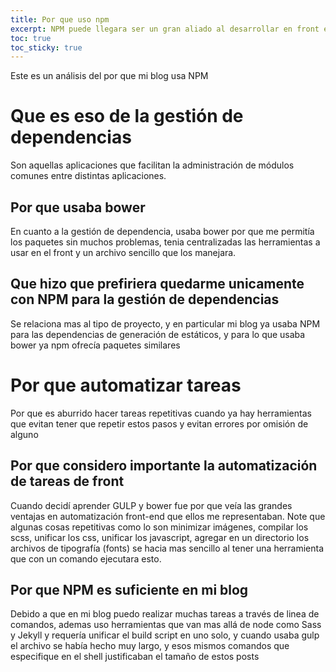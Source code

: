 ```yaml
---
title: Por que uso npm
excerpt: NPM puede llegara ser un gran aliado al desarrollar en front end, a continuación mis motivos
toc: true
toc_sticky: true
---
```


Este es un análisis del por que mi blog usa NPM

# Que es eso de la gestión de dependencias

Son aquellas aplicaciones que facilitan la administración de módulos comunes entre distintas aplicaciones.

## Por que usaba bower

En cuanto a la gestión de dependencia, usaba bower por que me permitía los paquetes sin muchos problemas, tenia centralizadas las herramientas a usar en el front y un archivo sencillo que los manejara.

## Que hizo que prefiriera quedarme unicamente con NPM para la gestión de dependencias

Se relaciona mas al tipo de proyecto, y en particular mi blog ya usaba NPM para las dependencias de generación de estáticos, y para lo que usaba bower ya npm ofrecía paquetes similares

# Por que automatizar tareas

Por que es aburrido hacer tareas repetitivas cuando ya hay herramientas que evitan tener que repetir estos pasos y evitan errores por omisión de alguno

## Por que considero importante la automatización de tareas de front

Cuando decidí aprender GULP y bower fue por que veía las grandes ventajas en automatización front-end que ellos me representaban.
Note que algunas cosas repetitivas como lo son minimizar imágenes, compilar los scss, unificar los css, unificar los javascript, agregar en un directorio los archivos de tipografía (fonts) se hacia mas sencillo al tener una herramienta que con un comando ejecutara esto.

## Por que NPM es suficiente en mi blog

Debido a que en mi blog puedo realizar muchas tareas a través de linea de comandos, ademas uso herramientas que van mas allá de node como Sass y Jekyll y requería unificar el build script en uno solo, y cuando usaba gulp el archivo se había hecho muy largo,  y esos mismos comandos que especifique en el shell justificaban el tamaño de estos posts
